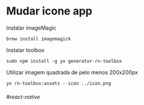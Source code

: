# Mudar icone app

Instalar imageMagic
```
brew install imagemagick
```

Instalar toolbox
```
sudo npm install -g yo generator-rn-toolbox
```

Utilizar imagem quadrada de pelo menos 200x200px
```
yo rn-toolbox:assets --icon ../icon.png
```


###### #react-native
